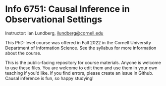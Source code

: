 # Info 6751: Causal Inference in Observational Settings

Instructor: Ian Lundberg, [ilundberg@cornell.edu](mailto:ilundberg@cornell.edu)

This PhD-level course was offered in Fall 2022 in the Cornell University Department of Information Science. See the syllabus for more information about the course.

This is the public-facing repository for course materials. Anyone is welcome to use these files. You are welcome to edit them and use them in your own teaching if you'd like. If you find errors, please create an issue in Github. Causal inference is fun, so happy studying!